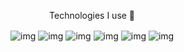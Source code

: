 
<div align="center" style="display: inline-block">
  <p align="center">Technologies I use 🤖</p>
  <img align="center" alt="img" src="https://img.shields.io/badge/HTML5-E34F26?style=for-the-badge&logo=html5&logoColor=white"/>
  <img align="center" alt="img" src="https://img.shields.io/badge/CSS3-1572B6?style=for-the-badge&logo=css3&logoColor=white"/>
  <img align="center" alt="img" src="https://img.shields.io/badge/JavaScript-F7DF1E?style=for-the-badge&logo=javascript&logoColor=black"/>
  <img align="center" alt="img" src="https://img.shields.io/badge/TypeScript-007ACC?style=for-the-badge&logo=typescript&logoColor=white"/>
  <img align="center" alt="img" src="https://img.shields.io/badge/React-20232A?style=for-the-badge&logo=react&logoColor=61DAFB"/>
  <img align="center" alt="img" src="https://img.shields.io/badge/Node.js-43853D?style=for-the-badge&logo=node.js&logoColor=white"/>
</div>  
